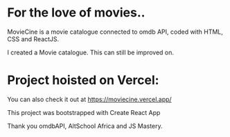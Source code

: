 # For the love of movies..
MovieCine is a movie catalogue connected to omdb API, coded with HTML, CSS and ReactJS.

I created a Movie catalogue. This can still be improved on. 
# Project hoisted on Vercel:
You can also check it out at https://moviecine.vercel.app/


This project was bootstrapped with Create React App


Thank you omdbAPI, AltSchool Africa and JS Mastery.
